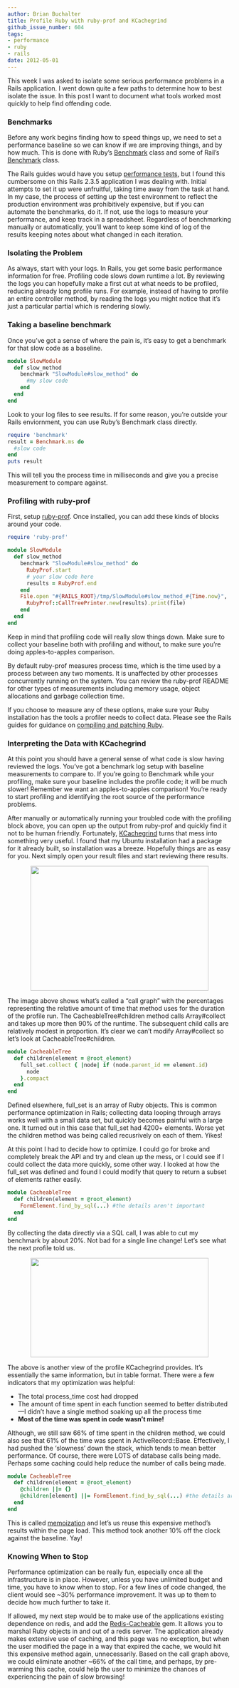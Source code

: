 ```yaml
---
author: Brian Buchalter
title: Profile Ruby with ruby-prof and KCachegrind
github_issue_number: 604
tags:
- performance
- ruby
- rails
date: 2012-05-01
---
```




This week I was asked to isolate some serious performance problems in a Rails application. I went down quite a few paths to determine how to best isolate the issue. In this post I want to document what tools worked most quickly to help find offending code.

### Benchmarks

Before any work begins finding how to speed things up, we need to set a performance baseline so we can know if we are improving things, and by how much. This is done with Ruby’s [Benchmark](https://ruby-doc.org/stdlib-1.9.3/libdoc/benchmark/rdoc/Benchmark.html) class and some of Rail’s [Benchmark](https://apidock.com/rails/ActiveSupport/Benchmarkable/benchmark) class.

The Rails guides would have you setup [performance tests](https://web.archive.org/web/20120510184807/http://guides.rubyonrails.org/performance_testing.html), but I found this cumbersome on this Rails 2.3.5 application I was dealing with. Initial attempts to set it up were unfruitful, taking time away from the task at hand. In my case, the process of setting up the test environment to reflect the production environment was prohibitively expensive, but if you can automate the benchmarks, do it. If not, use the logs to measure your performance, and keep track in a spreadsheet. Regardless of benchmarking manually or automatically, you’ll want to keep some kind of log of the results keeping notes about what changed in each iteration.

### Isolating the Problem

As always, start with your logs. In Rails, you get some basic performance information for free. Profiling code slows down runtime a lot. By reviewing the logs you can hopefully make a first cut at what needs to be profiled, reducing already long profile runs. For example, instead of having to profile an entire controller method, by reading the logs you might notice that it’s just a particular partial which is rendering slowly.

### Taking a baseline benchmark

Once you’ve got a sense of where the pain is, it’s easy to get a benchmark for that slow code as a baseline.

```ruby
module SlowModule
  def slow_method
    benchmark "SlowModule#slow_method" do
      #my slow code
    end
  end
end
```

Look to your log files to see results. If for some reason, you’re outside your Rails enviornment, you can use Ruby’s Benchmark class directly.

```ruby
require 'benchmark'
result = Benchmark.ms do
  #slow code
end
puts result
```

This will tell you the process time in milliseconds and give you a precise measurement to compare against.

### Profiling with ruby-prof

First, setup [ruby-prof](https://github.com/rdp/ruby-prof). Once installed, you can add these kinds of blocks around your code.

```ruby
require 'ruby-prof'

module SlowModule
  def slow_method
    benchmark "SlowModule#slow_method" do
      RubyProf.start
      # your slow code here
      results = RubyProf.end
    end
    File.open "#{RAILS_ROOT}/tmp/SlowModule#slow_method_#{Time.now}", 'w' do |file|
      RubyProf::CallTreePrinter.new(results).print(file)
    end
  end
end
```

Keep in mind that profiling code will really slow things down. Make sure to collect your baseline both with profiling and without, to make sure you’re doing apples-to-apples comparison.

By default ruby-prof measures process time, which is the time used by a process between any two moments. It is unaffected by other processes concurrently running on the system. You can review the ruby-prof README for other types of measurements including memory usage, object allocations and garbage collection time.

If you choose to measure any of these options, make sure your Ruby installation has the tools a profiler needs to collect data. Please see the Rails guides for guidance on [compiling and patching Ruby](https://web.archive.org/web/20120511022311/http://guides.rubyonrails.org/performance_testing.html).

### Interpreting the Data with KCachegrind

At this point you should have a general sense of what code is slow having reviewed the logs. You’ve got a benchmark log setup with baseline measurements to compare to. If you’re going to Benchmark while your profiling, make sure your baseline includes the profile code; it will be much slower! Remember we want an apples-to-apples comparison! You’re ready to start profiling and identifying the root source of the performance problems.

After manually or automatically running your troubled code with the profiling block above, you can open up the output from ruby-prof and quickly find it not to be human friendly. Fortunately, [KCachegrind](http://kcachegrind.sourceforge.net/html/Home.html) turns that mess into something very useful. I found that my Ubuntu installation had a package for it already built, so installation was a breeze. Hopefully things are as easy for you. Next simply open your result files and start reviewing there results.

<div class="separator" style="clear: both; text-align: center;"><a href="/blog/2012/05/profile-ruby-with-ruby-prof-and/image-0-big.jpeg" imageanchor="1" style="margin-left:1em; margin-right:1em"><img border="0" height="280" src="/blog/2012/05/profile-ruby-with-ruby-prof-and/image-0.jpeg" width="400"/></a></div>

The image above shows what’s called a “call graph” with the percentages representing the relative amount of time that method uses for the duration of the profile run. The CacheableTree#children method calls Array#collect and takes up more then 90% of the runtime. The subsequent child calls are relatively modest in proportion. It’s clear we can’t modify Array#collect so let’s look at CacheableTree#children.

```ruby
module CacheableTree
  def children(element = @root_element)
    full_set.collect { |node| if (node.parent_id == element.id)
      node
    }.compact
  end
end
```

Defined elsewhere, full_set is an array of Ruby objects. This is common performance optimization in Rails; collecting data looping through arrays works well with a small data set, but quickly becomes painful with a large one. It turned out in this case that full_set had 4200+ elements. Worse yet the children method was being called recusrively on each of them. Yikes!

At this point I had to decide how to optimize. I could go for broke and completely break the API and try and clean up the mess, or I could see if I could collect the data more quickly, some other way. I looked at how the full_set was defined and found I could modify that query to return a subset of elements rather easily.

```ruby
module CacheableTree
  def children(element = @root_element)
    FormElement.find_by_sql(...) #the details aren't important
  end
end
```

By collecting the data directly via a SQL call, I was able to cut my benchmark by about 20%. Not bad for a single line change! Let’s see what the next profile told us.

<div class="separator" style="clear: both; text-align: center;"><a href="/blog/2012/05/profile-ruby-with-ruby-prof-and/image-1-big.png" imageanchor="1" style="margin-left:1em; margin-right:1em"><img border="0" height="223" src="/blog/2012/05/profile-ruby-with-ruby-prof-and/image-1.png" width="400"/></a></div>

The above is another view of the profile KCachegrind provides. It’s essentially the same information, but in table format. There were a few indicators that my optimization was helpful:

- The total process_time cost had dropped
- The amount of time spent in each function seemed to better distributed—​I didn’t have a single method soaking up all the process time
- **Most of the time was spent in code wasn’t mine!**

Although, we still saw 66% of time spent in the children method, we could also see that 61% of the time was spent in ActiveRecord::Base. Effectively, I had pushed the ‘slowness’ down the stack, which tends to mean better performance. Of course, there were LOTS of database calls being made. Perhaps some caching could help reduce the number of calls being made.

```ruby
module CacheableTree
  def children(element = @root_element)
    @children ||= {}
    @children[element] ||= FormElement.find_by_sql(...) #the details aren't important
  end
end
```

This is called [memoization](http://unintelligible.org/blog/2007/08/16/one-line-ruby-memoization/) and let’s us reuse this expensive method’s results within the page load. This method took another 10% off the clock against the baseline. Yay!

### Knowing When to Stop

Performance optimization can be really fun, especially once all the infrastructure is in place. However, unless you have unlimited budget and time, you have to know when to stop. For a few lines of code changed, the client would see ~30% performance improvement. It was up to them to decide how much further to take it.

If allowed, my next step would be to make use of the applications existing dependence on redis, and add the [Redis-Cacheable](https://github.com/trevrosen/Redis-Cacheable) gem. It allows you to marshal Ruby objects in and out of a redis server. The application already makes extensive use of caching, and this page was no exception, but when the user modified the page in a way that expired the cache, we would hit this expensive method again, unnecessarily. Based on the call graph above, we could eliminate another ~66% of the call time, and perhaps, by pre-warming this cache, could help the user to minimize the chances of experiencing the pain of slow browsing!


